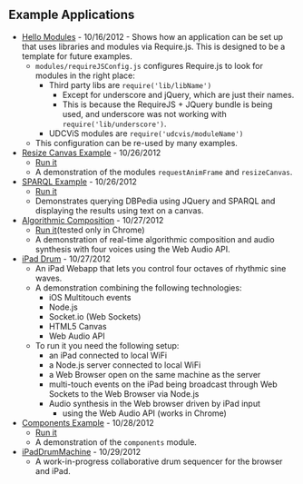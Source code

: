 ## Example Applications

 * [Hello Modules](./examples/helloModules) - 10/16/2012 - Shows how 
   an application can be set up that uses libraries and modules via
   Require.js. This is designed to be a template for future examples.
    * `modules/requireJSConfig.js` configures Require.js to look for modules 
      in the right place:
        * Third party libs are `require('lib/libName')`
          * Except for underscore and jQuery, which are just their names.
          * This is because the RequireJS + JQuery bundle is being used,
            and underscore was not working with `require('lib/underscore')`.
        * UDCViS modules are `require('udcvis/moduleName')`
    * This configuration can be re-used by many examples.
 * [Resize Canvas Example](./examples/resizeCanvas) - 10/26/2012
   * [Run it](http://curran.github.com/udcvis/0.2/examples/resizeCanvasExample/app.html)
   * A demonstration of the modules `requestAnimFrame` and `resizeCanvas`.
 * [SPARQL Example](./examples/SPARQLExample) - 10/26/2012
   * [Run it](http://curran.github.com/udcvis/0.2/examples/SPARQLExample/index.html)
   * Demonstrates querying DBPedia using JQuery and SPARQL and 
     displaying the results using text on a canvas.
 * [Algorithmic Composition](./examples/algorithmicComposition) - 10/27/2012
   * [Run it](http://curran.github.com/udcvis/0.2/examples/algorithmicComposition/index.html)(tested only in Chrome)
   * A demonstration of real-time algorithmic composition and audio
     synthesis with four voices using the Web Audio API.
 * [iPad Drum](./examples/iPadDrum) - 10/27/2012
   * An iPad Webapp that lets you control four octaves of rhythmic sine waves.
   * A demonstration combining the following technologies:
     * iOS Multitouch events
     * Node.js
     * Socket.io (Web Sockets)
     * HTML5 Canvas
     * Web Audio API
   * To run it you need the following setup:
     * an iPad connected to local WiFi
     * a Node.js server connected to local WiFi
     * a Web Browser open on the same machine as the server
     * multi-touch events on the iPad being broadcast through Web Sockets
       to the Web Browser via Node.js
     * Audio synthesis in the Web browser driven by iPad input
       * using the Web Audio API (works in Chrome)
 * [Components Example](./examples/helloComponents) - 10/28/2012
   * [Run it](http://curran.github.com/udcvis/0.2/examples/helloComponents/app.html)
   * A demonstration of the `components` module.
 * [iPadDrumMachine](./examples/iPadDrumMachine) - 10/29/2012
   * A work-in-progress collaborative drum sequencer for the browser and iPad.
